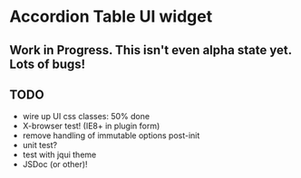 # Accordion Table UI widget

## Work in Progress. This isn't even alpha state yet. Lots of bugs!

## TODO
* wire up UI css classes: 50% done
* X-browser test! (IE8+ in plugin form)
* remove handling of immutable options post-init
* unit test?
* test with jqui theme
* JSDoc (or other)!